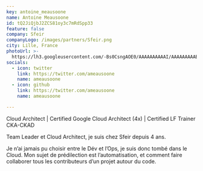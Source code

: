```yaml
---
key: antoine_meausoone
name: Antoine Meausoone
id: tQ2JiQjbJ2ZCS81oy3c7mRdSpp33
feature: false
company: Sfeir
companyLogo: /images/partners/Sfeir.png
city: Lille, France
photoUrl: >-
  https://lh3.googleusercontent.com/-Bs0CsngAOE0/AAAAAAAAAAI/AAAAAAAAAB8/S31002Hbe3Y/photo.jpg
socials:
  - icon: twitter
    link: https://twitter.com/ameausoone
    name: ameausoone
  - icon: github
    link: https://twitter.com/ameausoone
    name: ameausoone

---
```


Cloud Architect | Certified Google Cloud Architect (4x) | Certified LF Trainer CKA-CKAD

Team Leader et Cloud Architect, je suis chez Sfeir depuis 4 ans. 

Je n’ai jamais pu choisir entre le Dév et l’Ops, je suis donc tombé dans le Cloud. Mon sujet de prédilection est l’automatisation, et comment faire collaborer tous les contributeurs d’un projet autour du code.

